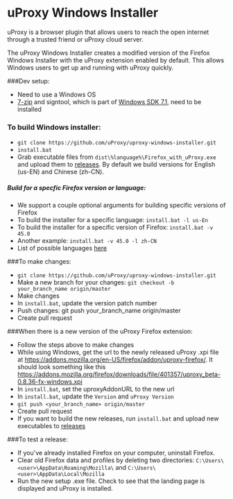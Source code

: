 # uProxy Windows Installer

uProxy is a browser plugin that allows users to reach the open internet through a trusted friend or uProxy cloud server.

The uProxy Windows Installer creates a modified version of the Firefox Windows Installer with the uProxy extension enabled by default. This allows Windows users to get up and running with uProxy quickly.

###Dev setup:
- Need to use a Windows OS
- [7-zip](http://www.7-zip.org/) and signtool, which is part of [Windows SDK 7.1](https://www.microsoft.com/en-us/download/details.aspx?id=8279), need to be installed

### To build Windows installer:
- `git clone https://github.com/uProxy/uproxy-windows-installer.git`
- `install.bat`
- Grab executable files from `dist\%language%\Firefox_with_uProxy.exe` and upload them to [releases](https://github.com/uProxy/uproxy-windows-installer/releases). By default we build versions for English (us-EN) and Chinese (zh-CN).

##### Build for a specfic Firefox version or language:
- We support a couple optional arguments for building specific versions of Firefox
- To build the installer for a specific language: `install.bat -l us-En`
- To build the installer for a specific version of Firefox: `install.bat -v 45.0`
- Another example: `install.bat -v 45.0 -l zh-CN`
- List of possible languages [here](https://ftp.mozilla.org/pub/firefox/releases/45.0.2/win64/)

###To make changes:
- `git clone https://github.com/uProxy/uproxy-windows-installer.git`
- Make a new branch for your changes: `git checkout -b your_branch_name origin/master`
- Make changes
- In `install.bat`, update the version patch number
- Push changes: git push your_branch_name origin/master
- Create pull request

###When there is a new version of the uProxy Firefox extension:
- Follow the steps above to make changes
- While using Windows, get the url to the newly released uProxy .xpi file at https://addons.mozilla.org/en-US/firefox/addon/uproxy-firefox/. It should look something like this https://addons.mozilla.org/firefox/downloads/file/401357/uproxy_beta-0.8.36-fx-windows.xpi
- In `install.bat`, set the uproxyAddonURL to the new url
- In `install.bat`, update the `Version` and `uProxy Version`
- `git push <your_branch_name> origin/master`
- Create pull request
- If you want to build the new releases, run `install.bat` and upload new executables to [releases](https://github.com/uProxy/uproxy-windows-installer/releases)

###To test a release:
- If you've already installed Firefox on your computer, uninstall Firefox.
- Clear old Firefox data and profiles by deleting two directories: `C:\Users\<user>\AppData\Roaming\Mozilla\` and `C:\Users\<user>\AppData\Local\Mozilla`
- Run the new setup .exe file. Check to see that the landing page is displayed and uProxy is installed.